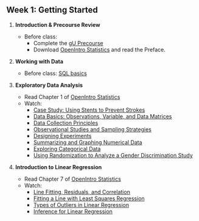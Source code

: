 Week 1: Getting Started
-----------------------

1. __Introduction & Precourse Review__
    - Before class:
        - Complete the [gU Precourse](https://github.com/zipfian/gU-precourse)
        - Download [OpenIntro Statistics](https://www.openintro.org/stat/textbook.php?stat_book=os) and read the Preface.

2. __Working with Data__
    - Before class: [SQL basics](https://www.khanacademy.org/computing/computer-programming/sql)

3. __Exploratory Data Analysis__
	- Read Chapter 1 of [OpenIntro Statistics](https://drive.google.com/a/galvanize.com/file/d/0B-DHaDEbiOGkc1RycUtIcUtIelE/view)
	- Watch:
	    - [Case Study: Using Stents to Prevent Strokes](https://www.youtube.com/watch?v=nEHFF1ADpWE)
	    - [Data Basics: Observations, Variable, and Data Matrices](https://www.youtube.com/watch?v=Mjif8PTgzUs)
	    - [Data Collection Principles](https://www.youtube.com/watch?v=2N_bkiyTiXU)
	    - [Observational Studies and Sampling Strategies](https://www.youtube.com/watch?v=KyuaX10l3GQ)
	    - [Designing Experiments](https://www.youtube.com/watch?v=g7JGe_ykB3I)
	    - [Summarizing and Graphing Numerical Data](https://www.youtube.com/watch?v=Xm0PPtci3JE)
	    - [Exploring Categorical Data](https://www.youtube.com/watch?v=7NhNeADL8fA)
	    - [Using Randomization to Analyze a Gender Discrimination Study](https://www.youtube.com/watch?v=2pHhjx9hyM4)

4. __Introduction to Linear Regression__
    - Read Chapter 7 of [OpenIntro Statistics](https://drive.google.com/a/galvanize.com/file/d/0B-DHaDEbiOGkc1RycUtIcUtIelE/view)
    - Watch:
        - [Line Fitting, Residuals, and Correlation](https://www.youtube.com/watch?v=mPvtZhdPBhQ)
        - [Fitting a Line with Least Squares Regression](https://www.youtube.com/watch?v=z8DmwG2G4Qc)
        - [Types of Outliers in Linear Regression](https://www.youtube.com/watch?v=jZEKAlo1E54)
        - [Inference for Linear Regression](https://www.youtube.com/watch?v=depiT-hTaGA)
